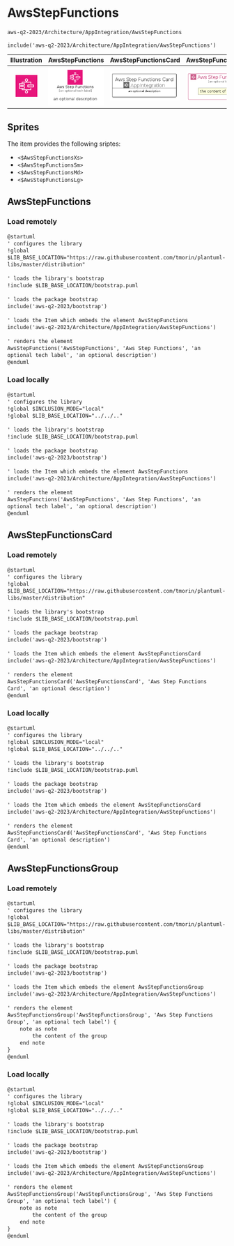 # AwsStepFunctions


```text
aws-q2-2023/Architecture/AppIntegration/AwsStepFunctions
```

```text
include('aws-q2-2023/Architecture/AppIntegration/AwsStepFunctions')
```



| Illustration | AwsStepFunctions | AwsStepFunctionsCard | AwsStepFunctionsGroup |
| :---: | :---: | :---: | :---: |
| ![illustration for Illustration](../../../aws-q2-2023/Architecture/AppIntegration/AwsStepFunctions.png) | ![illustration for AwsStepFunctions](../../../aws-q2-2023/Architecture/AppIntegration/AwsStepFunctions.Local.png) | ![illustration for AwsStepFunctionsCard](../../../aws-q2-2023/Architecture/AppIntegration/AwsStepFunctionsCard.Local.png) | ![illustration for AwsStepFunctionsGroup](../../../aws-q2-2023/Architecture/AppIntegration/AwsStepFunctionsGroup.Local.png) |



## Sprites
The item provides the following sriptes:

- `<$AwsStepFunctionsXs>`
- `<$AwsStepFunctionsSm>`
- `<$AwsStepFunctionsMd>`
- `<$AwsStepFunctionsLg>`





## AwsStepFunctions

### Load remotely
```plantuml
@startuml
' configures the library
!global $LIB_BASE_LOCATION="https://raw.githubusercontent.com/tmorin/plantuml-libs/master/distribution"

' loads the library's bootstrap
!include $LIB_BASE_LOCATION/bootstrap.puml

' loads the package bootstrap
include('aws-q2-2023/bootstrap')

' loads the Item which embeds the element AwsStepFunctions
include('aws-q2-2023/Architecture/AppIntegration/AwsStepFunctions')

' renders the element
AwsStepFunctions('AwsStepFunctions', 'Aws Step Functions', 'an optional tech label', 'an optional description')
@enduml
```

### Load locally
```plantuml
@startuml
' configures the library
!global $INCLUSION_MODE="local"
!global $LIB_BASE_LOCATION="../../.."

' loads the library's bootstrap
!include $LIB_BASE_LOCATION/bootstrap.puml

' loads the package bootstrap
include('aws-q2-2023/bootstrap')

' loads the Item which embeds the element AwsStepFunctions
include('aws-q2-2023/Architecture/AppIntegration/AwsStepFunctions')

' renders the element
AwsStepFunctions('AwsStepFunctions', 'Aws Step Functions', 'an optional tech label', 'an optional description')
@enduml
```

## AwsStepFunctionsCard

### Load remotely
```plantuml
@startuml
' configures the library
!global $LIB_BASE_LOCATION="https://raw.githubusercontent.com/tmorin/plantuml-libs/master/distribution"

' loads the library's bootstrap
!include $LIB_BASE_LOCATION/bootstrap.puml

' loads the package bootstrap
include('aws-q2-2023/bootstrap')

' loads the Item which embeds the element AwsStepFunctionsCard
include('aws-q2-2023/Architecture/AppIntegration/AwsStepFunctions')

' renders the element
AwsStepFunctionsCard('AwsStepFunctionsCard', 'Aws Step Functions Card', 'an optional description')
@enduml
```

### Load locally
```plantuml
@startuml
' configures the library
!global $INCLUSION_MODE="local"
!global $LIB_BASE_LOCATION="../../.."

' loads the library's bootstrap
!include $LIB_BASE_LOCATION/bootstrap.puml

' loads the package bootstrap
include('aws-q2-2023/bootstrap')

' loads the Item which embeds the element AwsStepFunctionsCard
include('aws-q2-2023/Architecture/AppIntegration/AwsStepFunctions')

' renders the element
AwsStepFunctionsCard('AwsStepFunctionsCard', 'Aws Step Functions Card', 'an optional description')
@enduml
```

## AwsStepFunctionsGroup

### Load remotely
```plantuml
@startuml
' configures the library
!global $LIB_BASE_LOCATION="https://raw.githubusercontent.com/tmorin/plantuml-libs/master/distribution"

' loads the library's bootstrap
!include $LIB_BASE_LOCATION/bootstrap.puml

' loads the package bootstrap
include('aws-q2-2023/bootstrap')

' loads the Item which embeds the element AwsStepFunctionsGroup
include('aws-q2-2023/Architecture/AppIntegration/AwsStepFunctions')

' renders the element
AwsStepFunctionsGroup('AwsStepFunctionsGroup', 'Aws Step Functions Group', 'an optional tech label') {
    note as note
        the content of the group
    end note
}
@enduml
```

### Load locally
```plantuml
@startuml
' configures the library
!global $INCLUSION_MODE="local"
!global $LIB_BASE_LOCATION="../../.."

' loads the library's bootstrap
!include $LIB_BASE_LOCATION/bootstrap.puml

' loads the package bootstrap
include('aws-q2-2023/bootstrap')

' loads the Item which embeds the element AwsStepFunctionsGroup
include('aws-q2-2023/Architecture/AppIntegration/AwsStepFunctions')

' renders the element
AwsStepFunctionsGroup('AwsStepFunctionsGroup', 'Aws Step Functions Group', 'an optional tech label') {
    note as note
        the content of the group
    end note
}
@enduml
```

